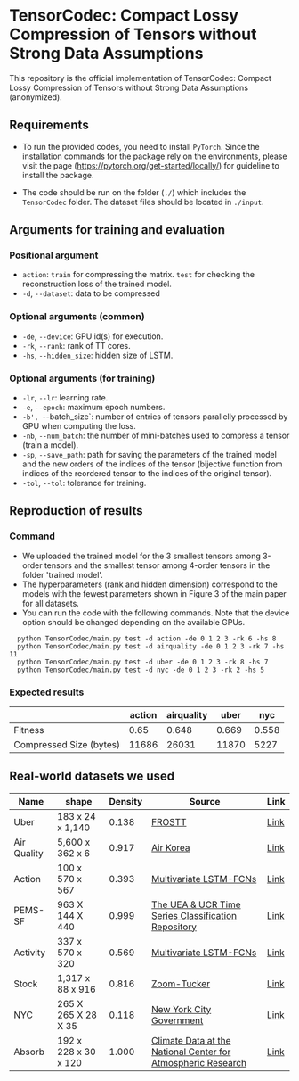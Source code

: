 # TensorCodec: Compact Lossy Compression of Tensors without Strong Data Assumptions
This repository is the official implementation of TensorCodec: Compact Lossy Compression of Tensors without Strong Data Assumptions (anonymized).

## Requirements
* To run the provided codes, you need to install `PyTorch`. Since the installation commands for the package rely on the environments, please visit the page (https://pytorch.org/get-started/locally/) for guideline to install the package.

* The code should be run on the folder (`./`) which includes the `TensorCodec` folder. The dataset files should be located in `./input`.

## Arguments for training and evaluation
### Positional argument
* `action`: `train` for compressing the matrix. `test` for checking the reconstruction loss of the trained model.
* `-d`, `--dataset`: data to be compressed

### Optional arguments (common)
* `-de`, `--device`: GPU id(s) for execution.
* `-rk`, `--rank`: rank of TT cores.
* `-hs`, `--hidden_size`: hidden size of LSTM.

### Optional arguments (for training)
* `-lr`, `--lr`: learning rate.
* `-e`, `--epoch`: maximum epoch numbers.
* `-b', `--batch_size`: number of entries of tensors parallelly processed by GPU when computing the loss.
* `-nb`, `--num_batch`: the number of mini-batches used to compress a tensor (train a model).
* `-sp`, `--save_path`: path for saving the parameters of the trained model and the new orders of the indices of the tensor (bijective function from indices of the reordered tensor to the indices of the original tensor).
* `-tol`, `--tol`: tolerance for training.

## Reproduction of results
### Command
* We uploaded the trained model for the 3 smallest tensors among 3-order tensors and the smallest tensor among 4-order tensors in the folder 'trained model'.
* The hyperparameters (rank and hidden dimension) correspond to the models with the fewest parameters shown in Figure 3 of the main paper for all datasets.
* You can run the code with the following commands. Note that the device option should be changed depending on the available GPUs.
```
  python TensorCodec/main.py test -d action -de 0 1 2 3 -rk 6 -hs 8
  python TensorCodec/main.py test -d airquality -de 0 1 2 3 -rk 7 -hs 11 
  python TensorCodec/main.py test -d uber -de 0 1 2 3 -rk 8 -hs 7
  python TensorCodec/main.py test -d nyc -de 0 1 2 3 -rk 2 -hs 5
```

### Expected results
||action|airquality|uber|nyc|
|-|-|-|-|-|
|Fitness|0.65|0.648|0.669|0.558|
|Compressed Size (bytes)|11686|26031|11870|5227|

## Real-world datasets we used
|Name|shape|Density|Source|Link|
|-|-|-|-|-|
|Uber|183 x 24 x 1,140|0.138|[FROSTT](http://frostt.io/)|[Link](https://www.dropbox.com/s/cvf6nrkmmwfe00w/uber_orig.npy?dl=0)|
|Air Quality|5,600 x 362 x 6|0.917|[Air Korea](https://www.airkorea.or.kr/web/)|[Link](https://www.dropbox.com/s/0a6ys590taefj8t/airquality_orig.npy?dl=0)|
|Action|100 x 570 x 567|0.393|[Multivariate LSTM-FCNs](https://github.com/titu1994/MLSTM-FCN)|[Link](https://www.dropbox.com/s/q1fpw14tjpxfa0x/action_orig.npy?dl=0)|
|PEMS-SF|963 X 144 X 440|0.999|[The UEA & UCR Time Series Classification Repository](https://www.timeseriesclassification.com/)|[Link](https://www.dropbox.com/s/n4kj8ajw9j8mefa/pems_orig.npy?dl=0)|
|Activity|337 x 570 x 320|0.569|[Multivariate LSTM-FCNs](https://github.com/titu1994/MLSTM-FCN)|[Link](https://www.dropbox.com/s/muoyj7a1utajhs9/activity_orig.npy?dl=0)|
|Stock|1,317 x 88 x 916|0.816|[Zoom-Tucker](https://github.com/jungijang/KoreaStockData)|[Link](https://www.dropbox.com/s/kpesk1nn0a92lrq/kstock_orig.npy?dl=0)|
|NYC|265 X 265 X 28 X 35|0.118|[New York City Government](https://www.nyc.gov/site/tlc/about/tlc-trip-record-data.page)|[Link](https://www.dropbox.com/s/9n9llimrxvyln76/nyc_orig.npy?dl=0)|
|Absorb|192 x 228 x 30 x 120|1.000|[Climate Data at the National Center for Atmospheric Research](https://www.earthsystemgrid.org)|[Link](https://www.dropbox.com/s/wpmyt5wt5ca08i5/absorb_orig.npy?dl=0)|
